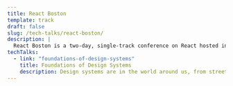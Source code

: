 ```yaml
---
title: React Boston
template: track
draft: false
slug: /tech-talks/react-boston/
description: |
  React Boston is a two-day, single-track conference on React hosted in Boston's Back Bay neighborhood and organized in collaboration with Wayfair Tech and the community ReactJS Boston Meetup. We're excited to welcome developers of all backgrounds, skill sets, and experience levels to join us for a weekend of high-quality content and great conversations with others in the developer community.
techTalks: 
  - link: "foundations-of-design-systems"
    title: Foundations of Design Systems
    description: Design systems are in the world around us, from street signs to the layouts of grocery stores, and our products are no exception. In this talk we'll delve into the world of Design Systems and learn what they are and what it takes to build one
---
```


